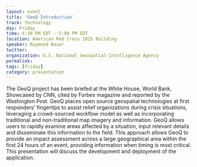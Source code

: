 ```yaml
---
layout: event
title: 'GeoQ Introduction'
track: Technology
day: Friday
time: 4:30 PM EDT - 5:00 PM EDT
location: American Red Cross 2025 Building
speaker: Raymond Bauer
twitter: 
organization: U.S. National Geospatial-Intelligence Agency
permalink: 
tags: [friday]
category: presentation
---
```


The GeoQ project has been briefed at the White House, World Bank, Showcased by CNN, cited by Forbes magazine and reported by the Washington Post.  GeoQ places open source geospatial technologies at first responders' fingertips to assist relief organizations during crisis situations, leveraging a crowd-sourced workflow model as well as incorporating traditional and non-traditional map imagery and information. GeoQ allows users to rapidly examine areas affected by a situation, input relevant details and disseminate this information to the field. This approach allows GeoQ to provide an impact assessment across a large geographical area within the first 24 hours of an event, providing information when timing is most critical. This presentation will discuss the development and deployment of the application.
